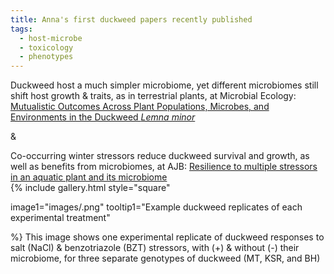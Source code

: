 ```yaml
---
title: Anna's first duckweed papers recently published
tags:
  - host-microbe
  - toxicology
  - phenotypes
---
```


<!-- # Heading 1 -->


Duckweed host a much simpler microbiome, yet different microbiomes still shift host growth & traits, as in terrestrial plants, at Microbial Ecology:
[Mutualistic Outcomes Across Plant Populations, Microbes, and Environments in the Duckweed _Lemna minor_](https://link.springer.com/article/10.1007/s00248-019-01452-1)
<br>

&
<br>

Co-occurring winter stressors reduce duckweed survival and growth, as well as benefits from microbiomes, at AJB:
[Resilience to multiple stressors in an aquatic plant and its microbiome](https://bsapubs.onlinelibrary.wiley.com/doi/10.1002/ajb2.1404)
 <br>
{%
  include gallery.html
  style="square"

  image1="images/.png"
  tooltip1="Example duckweed replicates of each experimental treatment"

%}
This image shows one experimental replicate of duckweed responses to salt (NaCl) & benzotriazole (BZT) stressors, with (+) & without (-) their microbiome, for three separate genotypes of duckweed (MT, KSR, and BH)

